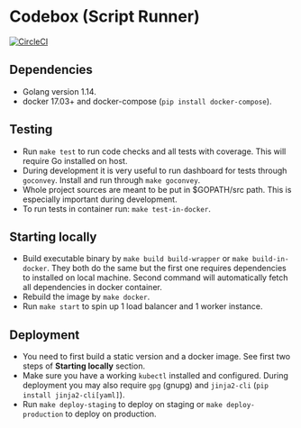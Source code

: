 # Codebox (Script Runner)

[![CircleCI](https://circleci.com/gh/Syncano/codebox.svg?style=svg)](https://circleci.com/gh/codebox)

## Dependencies

- Golang version 1.14.
- docker 17.03+ and docker-compose (`pip install docker-compose`).

## Testing

- Run `make test` to run code checks and all tests with coverage. This will require Go installed on host.
- During development it is very useful to run dashboard for tests through `goconvey`. Install and run through `make goconvey`.
- Whole project sources are meant to be put in $GOPATH/src path. This is especially important during development.
- To run tests in container run: `make test-in-docker`.

## Starting locally

- Build executable binary by `make build build-wrapper` or `make build-in-docker`. They both do the same but the first one requires dependencies to installed on local machine. Second command will automatically fetch all dependencies in docker container.
- Rebuild the image by `make docker`.
- Run `make start` to spin up 1 load balancer and 1 worker instance.

## Deployment

- You need to first build a static version and a docker image. See first two steps of **Starting locally** section.
- Make sure you have a working `kubectl` installed and configured. During deployment you may also require `gpg` (gnupg) and `jinja2-cli` (`pip install jinja2-cli[yaml]`).
- Run `make deploy-staging` to deploy on staging or `make deploy-production` to deploy on production.
